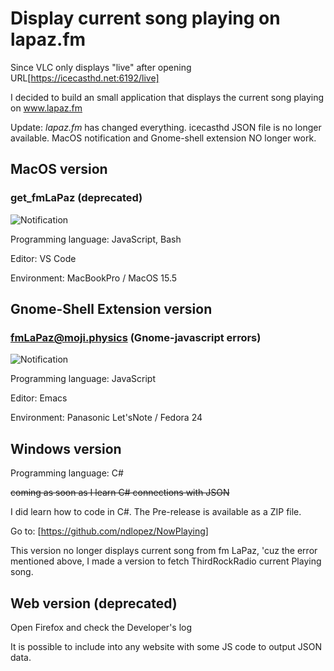 # Display current song playing on lapaz.fm

Since VLC only displays "live" after opening URL[https://icecasthd.net:6192/live]

I decided to build an small application that displays the current song playing on www.lapaz.fm

Update: *lapaz.fm* has changed everything. icecasthd JSON file is no longer available. MacOS notification and Gnome-shell extension NO longer work.

## MacOS version
### get_fmLaPaz (deprecated)

![Notification](get_fmLaPaz/now_fmLaPaz.png)

Programming language: JavaScript, Bash

Editor: VS Code

Environment: MacBookPro / MacOS 15.5

## Gnome-Shell Extension version
### fmLaPaz@moji.physics (Gnome-javascript errors)
![Notification](fmLaPaz@moji.physics/now_fmLaPaz.png)

Programming language: JavaScript

Editor: Emacs

Environment: Panasonic Let'sNote / Fedora 24

## Windows version
Programming language: C#

~~coming as soon as I learn C# connections with JSON~~

I did learn how to code in C#. The Pre-release is available as a ZIP file.

Go to: [https://github.com/ndlopez/NowPlaying]

This version no longer displays current song from fm LaPaz, 'cuz the error mentioned above, I made a version to fetch ThirdRockRadio current Playing song.

## Web version (deprecated)

Open Firefox and check the Developer's log

It is possible to include into any website with some JS code to output JSON data. 
